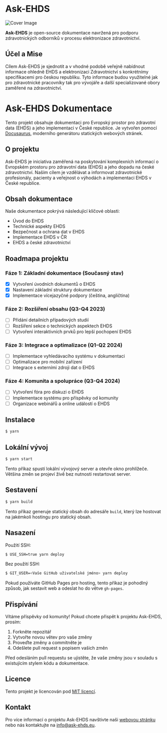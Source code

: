 # Ask-EHDS

![Cover Image](https://i.ibb.co/tqscZnK/DALL-E-2024-07-14-15-13-30-A-clean-pixel-art-style-illustration-representing-the-Ask-EHDS-project-in.webp)

**Ask-EHDS** je open-source dokumentace navržená pro podporu zdravotnických odborníků v procesu elektronizace zdravotnictví. 

## Účel a Mise

Cílem Ask-EHDS je sjednotit a v vhodné podobě veřejně nabídnout informace ohledně EHDS a elektronizaci Zdravotnictví s konkrétnímy specifikacemi pro českou republiku. Tyto informace budou využitelné jak pro zdravotnické pracovníky tak pro vývojáře a další specializované obory zaměřené na zdravotnictví. 

# Ask-EHDS Dokumentace

Tento projekt obsahuje dokumentaci pro Evropský prostor pro zdravotní data (EHDS) a jeho implementaci v České republice. Je vytvořen pomocí [Docusaurus](https://docusaurus.io/), moderního generátoru statických webových stránek.

## O projektu

Ask-EHDS je iniciativa zaměřená na poskytování komplexních informací o Evropském prostoru pro zdravotní data (EHDS) a jeho dopadu na české zdravotnictví. Naším cílem je vzdělávat a informovat zdravotnické profesionály, pacienty a veřejnost o výhodách a implementaci EHDS v České republice.

## Obsah dokumentace

Naše dokumentace pokrývá následující klíčové oblasti:

- Úvod do EHDS
- Technické aspekty EHDS
- Bezpečnost a ochrana dat v EHDS
- Implementace EHDS v ČR
- EHDS a české zdravotnictví

## Roadmapa projektu

### Fáze 1: Základní dokumentace (Současný stav)
- [x] Vytvoření úvodních dokumentů o EHDS
- [x] Nastavení základní struktury dokumentace
- [x] Implementace vícejazyčné podpory (čeština, angličtina)

### Fáze 2: Rozšíření obsahu (Q3-Q4 2023)
- [ ] Přidání detailních případových studií
- [ ] Rozšíření sekce o technických aspektech EHDS
- [ ] Vytvoření interaktivních prvků pro lepší pochopení EHDS

### Fáze 3: Integrace a optimalizace (Q1-Q2 2024)
- [ ] Implementace vyhledávacího systému v dokumentaci
- [ ] Optimalizace pro mobilní zařízení
- [ ] Integrace s externími zdroji dat o EHDS

### Fáze 4: Komunita a spolupráce (Q3-Q4 2024)
- [ ] Vytvoření fóra pro diskuzi o EHDS
- [ ] Implementace systému pro příspěvky od komunity
- [ ] Organizace webinářů a online událostí o EHDS

## Instalace

```bash
$ yarn
```

## Lokální vývoj

```bash
$ yarn start
```

Tento příkaz spustí lokální vývojový server a otevře okno prohlížeče. Většina změn se projeví živě bez nutnosti restartovat server.

## Sestavení

```bash
$ yarn build
```

Tento příkaz generuje statický obsah do adresáře `build`, který lze hostovat na jakémkoli hostingu pro statický obsah.

## Nasazení

Použití SSH:

```bash
$ USE_SSH=true yarn deploy
```

Bez použití SSH:

```bash
$ GIT_USER=<Vaše GitHub uživatelské jméno> yarn deploy
```

Pokud používáte GitHub Pages pro hosting, tento příkaz je pohodlný způsob, jak sestavit web a odeslat ho do větve `gh-pages`.

## Přispívání

Vítáme příspěvky od komunity! Pokud chcete přispět k projektu Ask-EHDS, prosím:

1. Forkněte repozitář
2. Vytvořte novou větev pro vaše změny
3. Proveďte změny a commitněte je
4. Odešlete pull request s popisem vašich změn

Před odesláním pull requestu se ujistěte, že vaše změny jsou v souladu s existujícím stylem kódu a dokumentace.

## Licence

Tento projekt je licencován pod [MIT licencí](LICENSE).

## Kontakt

Pro více informací o projektu Ask-EHDS navštivte naši [webovou stránku](https://ask-ehds.eu) nebo nás kontaktujte na [info@ask-ehds.eu](mailto:info@ask-ehds.eu).
